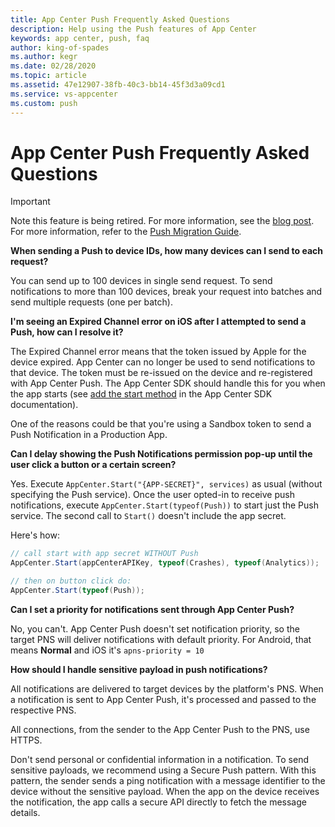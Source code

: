 ```yaml
---
title: App Center Push Frequently Asked Questions
description: Help using the Push features of App Center
keywords: app center, push, faq
author: king-of-spades
ms.author: kegr
ms.date: 02/28/2020
ms.topic: article
ms.assetid: 47e12907-38fb-40c3-bb14-45f3d3a09cd1
ms.service: vs-appcenter
ms.custom: push
---
```


# App Center Push Frequently Asked Questions

> [!IMPORTANT]
> Note this feature is being retired. For more information, see the [blog post](https://devblogs.microsoft.com/appcenter/app-center-mbaas-retirement/). For more information, refer to the [Push Migration Guide](~/migration/push/index.md).

**When sending a Push to device IDs, how many devices can I send to each request?**

You can send up to 100 devices in single send request. To send notifications to more than 100 devices, break your request into batches and send multiple requests (one per batch).

**I'm seeing an Expired Channel error on iOS after I attempted to send a Push, how can I resolve it?**

The Expired Channel error means that the token issued by Apple for the device expired. App Center can no longer be used to send notifications to that device. The token must be re-issued on the device and re-registered with App Center Push. The App Center SDK should handle this for you when the app starts (see [add the start method](https://docs.microsoft.com/appcenter/sdk/push/ios#22-add-the-startwithservices-method) in the App Center SDK documentation).

One of the reasons could be that you're using a Sandbox token to send a Push Notification in a Production App.

**Can I delay showing the Push Notifications permission pop-up until the user click a button or a certain screen?**

Yes. Execute `AppCenter.Start("{APP-SECRET}", services)` as usual (without specifying the Push service). Once the user opted-in to receive push notifications, execute `AppCenter.Start(typeof(Push))` to start just the Push service.
The second call to `Start()` doesn't include the app secret.

Here's how:

```csharp
// call start with app secret WITHOUT Push
AppCenter.Start(appCenterAPIKey, typeof(Crashes), typeof(Analytics));

// then on button click do:
AppCenter.Start(typeof(Push));
```

**Can I set a priority for notifications sent through App Center Push?**

No, you can't. App Center Push doesn't set notification priority, so the target PNS will deliver notifications with default priority. For Android, that means **Normal** and iOS it's `apns-priority = 10`

**How should I handle sensitive payload in push notifications?**

All notifications are delivered to target devices by the platform's PNS. When a notification is sent to App Center Push, it's processed and passed to the respective PNS.

All connections, from the sender to the App Center Push to the PNS, use HTTPS.

Don't send personal or confidential information in a notification. To send sensitive payloads, we recommend using a Secure Push pattern. With this pattern, the sender sends a ping notification with a message identifier to the device without the sensitive payload. When the app on the device receives the notification, the app calls a secure API directly to fetch the message details.